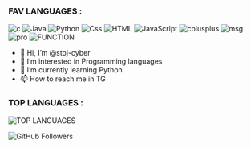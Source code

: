 ### FAV LANGUAGES :
![c](https://img.shields.io/badge/1-C-blue)
![Java](https://img.shields.io/badge/2-JAVA-red)
![Python](https://img.shields.io/badge/3-PYTHON-yellow)
![Css](https://img.shields.io/badge/4-CSS-brightgreen)
![HTML](https://img.shields.io/badge/5-HTML-white)
![JavaScript](https://img.shields.io/badge/5-JAVASCRIPT-orange)
![cplusplus](https://img.shields.io/badge/6-C++-ff69b4)
![msg](https://img.shields.io/badge/!-BEGINNER-cyan)
![pro](https://img.shields.io/badge/!-NOT_PRO-green)
![FUNCTION](https://img.shields.io/badge/!-CURRENTLY_STAY_SAFE_YOUR_HOME-darkred)


- 👋 Hi, I’m @stoj-cyber
- 👀 I’m interested in Programming languages
- 🌱 I’m currently learning Python
- 📫 How to reach me in TG

<!---
stoj-cyber/stoj-cyber is a ✨ special ✨ repository because its `README.md` (this file) appears on your GitHub profile.
You can click the Preview link to take a look at your changes.
--->
### TOP LANGUAGES :
 ![TOP LANGUAGES](https://github-readme-stats.vercel.app/api/top-langs/?username=stoj-cyber&show_icons=true&theme=radical)

 ![GitHub Followers](https://img.shields.io/github/followers/stoj-cyber?style=social)
